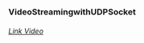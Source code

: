 ### VideoStreamingwithUDPSocket
######    [Link Video](https://drive.google.com/file/d/10JJSVULqe2mCrXNNDPQ0TifMgX0SLBWQ/view?usp=sharing)
